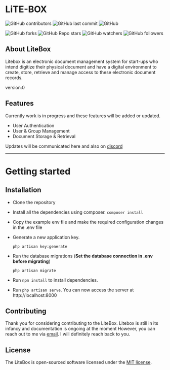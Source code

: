 # **LiTE-BOX**

![GitHub contributors](https://img.shields.io/github/contributors/TheRealSageKing/litebox)
![GitHub last commit](https://img.shields.io/github/last-commit/TheRealSageKing/litebox)
![GitHub](https://img.shields.io/github/license/TheRealSageKing/litebox)

![GitHub forks](https://img.shields.io/github/forks/TheRealSageKing/litebox?style=social)
![GitHub Repo stars](https://img.shields.io/github/stars/TheRealSageKing/litebox?style=social)
![GitHub watchers](https://img.shields.io/github/watchers/TheRealSageKing/litebox?style=social)
![GitHub followers](https://img.shields.io/github/followers/TheRealSageKing?style=social)

## **About LiteBox**

Litebox is an electronic document management system for start-ups who intend digitize their physical document and have a digital environment to create, store, retrieve and manage access to these electronic document records.

version:0

## **Features**

Currently work is in progress and these features will be added or updated.

-   User Authentication
-   User & Group Management
-   Document Storage & Retrieval

Updates will be communicated here and also on [discord](#)

---

# Getting started

## **Installation**

-   Clone the repository
-   Install all the dependencies using composer.
    `composer install`
-   Copy the example env file and make the required configuration changes in the .env file
-   Generate a new application key.

    `php artisan key:generate`

-   Run the database migrations (**Set the database connection in .env before migrating**)

    `php artisan migrate`

-   Run `npm install` to install dependencies.
-   Run `php artisan serve`. You can now access the server at http://localhost:8000

## **Contributing**

Thank you for considering contributing to the LiteBox. Litebox is still in its infancy and documentation is ongoing at the moment However, you can reach out to me via [email](mailto:insanedude.developer@gmail.com). I will definitely reach back to you.

## **License**

The LiteBox is open-sourced software licensed under the [MIT license](https://opensource.org/licenses/MIT).
